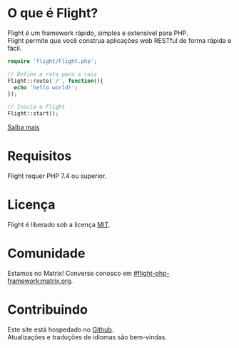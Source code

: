 # O que é Flight?

Flight é um framework rápido, simples e extensível para PHP.  
Flight permite que você construa aplicações web RESTful de forma rápida e fácil.

``` php
require 'flight/Flight.php';

// Define a rota para a raiz
Flight::route('/', function(){
  echo 'hello world!';
});

// Inicia o Flight
Flight::start();
```

[Saiba mais](learn)

# Requisitos

Flight requer PHP 7.4 ou superior.

# Licença

Flight é liberado sob a licença [MIT](https://github.com/mikecao/flight/blob/master/LICENSE).

# Comunidade

Estamos no Matrix! Converse conosco em [#flight-php-framework:matrix.org](https://matrix.to/#/#flight-php-framework:matrix.org).

# Contribuindo

Este site está hospedado no [Github](https://github.com/mikecao/flightphp.com).  
Atualizações e traduções de idiomas são bem-vindas.